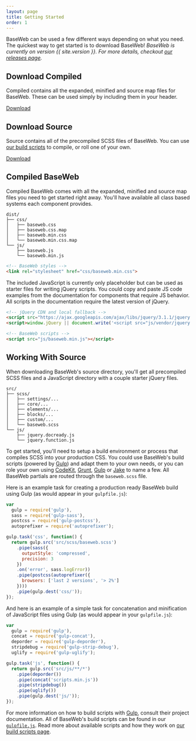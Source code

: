 ```yaml
---
layout: page
title: Getting Started
order: 1
---
```


BaseWeb can be used a few different ways depending on what you need. The quickest way to get started is to download BaseWeb! *BaseWeb is currently on version {{ site.version }}. For more details, checkout [our releases page](https://github.com/sebnitu/BaseWeb/releases).*

<div class="widget-wrap widget-wrap-downloads">
  <div class="widget card widget-download">
    <h2>Download Compiled</h2>
    <p>Compiled contains all the expanded, minified and source map files for BaseWeb. These can be used simply by including them in your header.</p>
    <p><a href="{{ site.packages.dist }}" class="button primary">Download</a></p>
  </div>
  <div class="widget card widget-download">
    <h2>Download Source</h2>
    <p>Source contains all of the precompiled SCSS files of BaseWeb. You can use <a href="/getting-started/build-scripts.html">our build scripts</a> to compile, or roll one of your own.</p>
    <p><a href="{{ site.packages.src }}" class="button primary">Download</a></p>
  </div>
</div>

## Compiled BaseWeb

Compiled BaseWeb comes with all the expanded, minified and source map files you need to get started right away. You'll have available all class based systems each component provides.

```shell
dist/
├── css/
│   ├── baseweb.css
│   ├── baseweb.css.map
│   ├── baseweb.min.css
│   └── baseweb.min.css.map
└── js/
    ├── baseweb.js
    └── baseweb.min.js
```

```html
<!-- BaseWeb styles -->
<link rel="stylesheet" href="css/baseweb.min.css">
```

The included JavaScript is currently only placeholder but can be used as starter files for writing jQuery scripts. You could copy and paste JS code examples from the documentation for components that require JS behavior. All scripts in the documentation require the latest version of jQuery.

```html
<!-- jQuery CDN and local fallback -->
<script src="https://ajax.googleapis.com/ajax/libs/jquery/3.1.1/jquery.min.js"></script>
<script>window.jQuery || document.write('<script src="js/vendor/jquery.min.js"><\/script>')</script>

<!-- BaseWeb scripts -->
<script src="js/baseweb.min.js"></script>
```

## Working With Source

When downloading BaseWeb's source directory, you'll get all precompiled SCSS files and a JavaScript directory with a couple starter jQuery files.

```shell
src/
├── scss/
│   ├── settings/...
│   ├── core/...
│   ├── elements/...
│   ├── blocks/...
│   ├── custom/...
│   └── baseweb.scss
└── js/
    ├── jquery.docready.js
    └── jquery.function.js
```

To get started, you'll need to setup a build environment or process that compiles SCSS into your production CSS. You could use BaseWeb's build scripts (powered by [Gulp](http://gulpjs.com/)) and adapt them to your own needs, or you can role your own using [CodeKit](https://incident57.com/codekit/), [Grunt](http://gruntjs.com/), [Gulp](http://gulpjs.com/) or [Jake](http://jakejs.com/) to name a few. All BaseWeb partials are routed through the `baseweb.scss` file.

Here is an example task for creating a production ready BaseWeb build using Gulp (as would appear in your `gulpfile.js`):

```js
var
  gulp = require('gulp'),
  sass = require('gulp-sass'),
  postcss = require('gulp-postcss'),
  autoprefixer = require('autoprefixer');

gulp.task('css', function() {
  return gulp.src('src/scss/baseweb.scss')
    .pipe(sass({
      outputStyle: 'compressed',
      precision: 3
    })
    .on('error', sass.logError))
    .pipe(postcss(autoprefixer({
      browsers: ['last 2 versions', '> 2%']
    })))
    .pipe(gulp.dest('css/'));
});
```

And here is an example of a simple task for concatenation and minification of JavaScript files using Gulp (as would appear in your `gulpfile.js`):

```js
var
  gulp = require('gulp'),
  concat = require('gulp-concat'),
  deporder = require('gulp-deporder'),
  stripdebug = require('gulp-strip-debug'),
  uglify = require('gulp-uglify');

gulp.task('js', function() {
  return gulp.src('src/js/**/*')
    .pipe(deporder())
    .pipe(concat('scripts.min.js'))
    .pipe(stripdebug())
    .pipe(uglify())
    .pipe(gulp.dest('js/'));
});
```

For more information on how to build scripts with [Gulp](http://gulpjs.com/), consult their project documentation. All of BaseWeb's build scripts can be found in our [`gulpfile.js`](https://github.com/sebnitu/BaseWeb/blob/master/gulpfile.js). Read more about available scripts and how they work on [our build scripts page](/getting-started/build-scripts.html).

<!--
## Basic JavaScript

Although BaseWeb isn't currently very opinionated about your JavaScript, it's pretty common to be using something like jQuery. So for best practice, we point to the latest version from a CDN and we have a local backup just in case.

```html
<script src="https://ajax.googleapis.com/ajax/libs/jquery/3.1.1/jquery.min.js"></script>
<script>window.jQuery || document.write('<script src="/assets/js/vendor/jquery.min.js"><\/script>')</script>
```

Also common as a starter is to have two JavaScript files that are then combined and minified for production. These files are empty but initiate a `$(document).ready` and `$(window).load` as well as a self executing function wrap. The final compiled and minified file is then included in the footer after jQuery.


```html
<script src="/assets/js/scripts.min.js"></script>
```

### jquery.function.js

A place to store all your project specific JavaScript functions. This allows us to safely use the jQuery `$` alias without any conflicts.

```js
/**
 * Self executing jQuery function wrap.
 */
;(function ($) {
  'use strict';

  // Your code here...

}(jQuery));
```

### jquery.docready.js

A place to store all your JavaScript you want to run after either the document is ready or images are finished loading. These are both also wrapped in the self executing jQuery function so we can safely use the jQuery `$` alias.

```js
/**
 * Self executing jQuery function wrap.
 */
;(function ($) {
  'use strict';

  /**
   * When the document is ready
   */
  $(document).ready(function () {

    // Your code here...

  });

  /**
   * When the images are loaded
   */
  $(window).on('load', function() {

    // Your code here...

  });

}(jQuery));
```
-->
